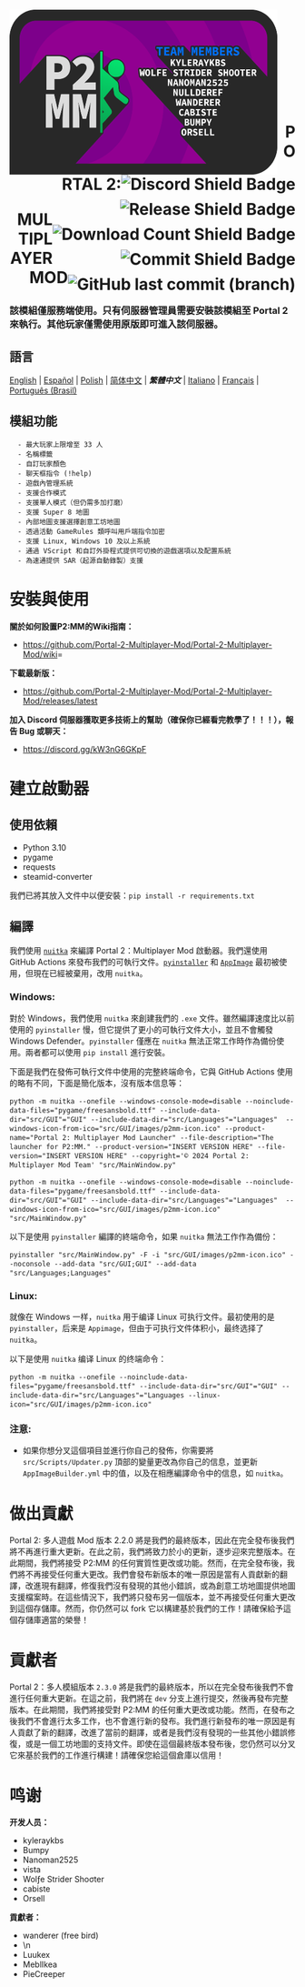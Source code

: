 <h1>
  <img src="https://github.com/Portal-2-Multiplayer-Mod/P2MM-ART/blob/e56d8c209eb3f143bb0607dc1e59730e517ecca6/Banners/P2MMBannerREADME.png?raw=true" alt="P2MMBannerREADME" width="472" height="290" align="left">
  <a href="https://discord.gg/nXRygGNxyK" target="_blank">
      <img src="https://img.shields.io/discord/839651379034193920?color=blue&label=Discord%20Users&style=for-the-badge&logo=discord&logoWidth=20"
              alt="Discord Shield Badge" style="margin-bottom: 10px;" align="right">
  </a>
  <br>
  <a href="https://github.com/Portal-2-Multiplayer-Mod/Portal-2-Multiplayer-Mod/releases/latest">
      <img src="https://img.shields.io/github/release-date/Portal-2-Multiplayer-Mod/Portal-2-Multiplayer-Mod?color=red&label=Latest%20Release&style=for-the-badge"
              alt="Release Shield Badge" style="margin-bottom: 10px;" align="right">
  </a>
  <br>
  <img src="https://img.shields.io/github/downloads/Portal-2-Multiplayer-Mod/Portal-2-Multiplayer-Mod/total?style=for-the-badge&label=TOTAL%20DOWNLOAD%20COUNT"
          alt="Download Count Shield Badge" style="margin-bottom: 10px;" align="right">
  </a>
  <br>
  <a href="https://github.com/Portal-2-Multiplayer-Mod/Portal-2-Multiplayer-Mod/commits/main">
      <img src="https://img.shields.io/github/last-commit/Portal-2-Multiplayer-Mod/Portal-2-Multiplayer-Mod?label=LAST%20COMMIT%20(MAIN)&style=for-the-badge"
              alt="Commit Shield Badge" style="margin-bottom: 10px;" align="right">
  </a>
  <br>
  <a href="https://github.com/Portal-2-Multiplayer-Mod/Portal-2-Multiplayer-Mod/commits/dev">
      <img src="https://img.shields.io/github/last-commit/Portal-2-Multiplayer-Mod/Portal-2-Multiplayer-Mod/dev?style=for-the-badge&label=LAST%20COMMIT%20(DEV)&color=%2334a5eb"
              alt="GitHub last commit (branch)" align="right">
  </a>
  <br>
  <p align="right">PORTAL 2:</p>
  <p align="right">MULTIPLAYER MOD</p>
</h1>

### 該模組僅服務端使用。只有伺服器管理員需要安裝該模組至 Portal 2 來執行。其他玩家僅需使用原版即可進入該伺服器。

## 語言

[English](README.md) | [Español](README.es.md) | [Polish](README.pl.md) | [简体中文](README.zh-CN.md) | **_繁體中文_** | [Italiano](README.it.md) | [Français](README.fr.md) | [Português (Brasil)](README.pt_BR.md)

## 模組功能

```
  - 最大玩家上限增至 33 人
  - 名稱標籤
  - 自訂玩家顏色
  - 聊天框指令 (!help)
  - 遊戲內管理系統
  - 支援合作模式
  - 支援單人模式（但仍需多加打磨） 
  - 支援 Super 8 地圖
  - 內部地圖支援選擇創意工坊地圖
  - 透過活動 GameRules 類呼叫用戶端指令加密
  - 支援 Linux, Windows 10 及以上系統
  - 通過 VScript 和自訂外掛程式提供可切換的遊戲選項以及配置系統
  - 為速通提供 SAR（起源自動錄製）支援
```

# 安裝與使用

**關於如何設置P2:MM的Wiki指南：**

- <https://github.com/Portal-2-Multiplayer-Mod/Portal-2-Multiplayer-Mod/wiki>=

**下載最新版：**

- <https://github.com/Portal-2-Multiplayer-Mod/Portal-2-Multiplayer-Mod/releases/latest>

**加入 Discord 伺服器獲取更多技術上的幫助（確保你已經看完教學了！！！），報告 Bug 或聊天：**

- <https://discord.gg/kW3nG6GKpF>

# 建立啟動器

## 使用依賴

- Python 3.10
- pygame
- requests
- steamid-converter

我們已將其放入文件中以便安裝：`pip install -r requirements.txt`

## 編譯

我們使用 [`nuitka`](https://nuitka.net/) 來編譯 Portal 2：Multiplayer Mod 啟動器。我們還使用 GitHub Actions 來發布我們的可執行文件。[`pyinstaller`](https://pypi.org/project/pyinstaller/) 和 [`AppImage`](https://appimage.org/) 最初被使用，但現在已經被棄用，改用 `nuitka`。

### Windows:

對於 Windows，我們使用 `nuitka` 來創建我們的 `.exe` 文件。雖然編譯速度比以前使用的 `pyinstaller` 慢，但它提供了更小的可執行文件大小，並且不會觸發 Windows Defender。`pyinstaller` 僅應在 `nuitka` 無法正常工作時作為備份使用。兩者都可以使用 `pip install` 進行安裝。

下面是我們在發佈可執行文件中使用的完整終端命令，它與 GitHub Actions 使用的略有不同，下面是簡化版本，沒有版本信息等：

```shell
python -m nuitka --onefile --windows-console-mode=disable --noinclude-data-files="pygame/freesansbold.ttf" --include-data-dir="src/GUI"="GUI" --include-data-dir="src/Languages"="Languages"  --windows-icon-from-ico="src/GUI/images/p2mm-icon.ico" --product-name="Portal 2: Multiplayer Mod Launcher" --file-description="The launcher for P2:MM." --product-version="INSERT VERSION HERE" --file-version="INSERT VERSION HERE" --copyright='© 2024 Portal 2: Multiplayer Mod Team' "src/MainWindow.py"
```

```shell
python -m nuitka --onefile --windows-console-mode=disable --noinclude-data-files="pygame/freesansbold.ttf" --include-data-dir="src/GUI"="GUI" --include-data-dir="src/Languages"="Languages"  --windows-icon-from-ico="src/GUI/images/p2mm-icon.ico" "src/MainWindow.py"
```

以下是使用 `pyinstaller` 編譯的終端命令，如果 `nuitka` 無法工作作為備份：

```shell
pyinstaller "src/MainWindow.py" -F -i "src/GUI/images/p2mm-icon.ico" --noconsole --add-data "src/GUI;GUI" --add-data "src/Languages;Languages"
```

### Linux:

就像在 Windows 一样，`nuitka` 用于编译 Linux 可执行文件。最初使用的是 `pyinstaller`，后来是 `Appimage`，但由于可执行文件体积小，最终选择了 `nuitka`。

以下是使用 `nuitka` 编译 Linux 的终端命令：

```shell
python -m nuitka --onefile --noinclude-data-files="pygame/freesansbold.ttf" --include-data-dir="src/GUI"="GUI" --include-data-dir="src/Languages"="Languages --linux-icon="src/GUI/images/p2mm-icon.ico"
```

### 注意:

- 如果你想分叉這個項目並進行你自己的發佈，你需要將 `src/Scripts/Updater.py` 頂部的變量更改為你自己的信息，並更新 `AppImageBuilder.yml` 中的值，以及在相應編譯命令中的信息，如 `nuitka`。

# 做出貢獻

Portal 2: 多人遊戲 Mod 版本 2.2.0 將是我們的最終版本，因此在完全發布後我們將不再進行重大更新。在此之前，我們將致力於小的更新，逐步迎來完整版本。在此期間，我們將接受 P2:MM 的任何實質性更改或功能。然而，在完全發布後，我們將不再接受任何重大更改。我們會發布新版本的唯一原因是當有人貢獻新的翻譯，改進現有翻譯，修復我們沒有發現的其他小錯誤，或為創意工坊地圖提供地圖支援檔案時。在這些情況下，我們將只發布另一個版本，並不再接受任何重大更改到這個存儲庫。然而，你仍然可以 fork 它以構建基於我們的工作！請確保給予這個存儲庫適當的榮譽！

# 貢獻者

Portal 2：多人模組版本 `2.3.0` 將是我們的最終版本，所以在完全發布後我們不會進行任何重大更新。在這之前，我們將在 `dev` 分支上進行提交，然後再發布完整版本。在此期間，我們將接受對 P2:MM 的任何重大更改或功能。然而，在發布之後我們不會進行太多工作，也不會進行新的發布。我們進行新發布的唯一原因是有人貢獻了新的翻譯，改進了當前的翻譯，或者是我們沒有發現的一些其他小錯誤修復，或是一個工坊地圖的支持文件。即使在這個最終版本發布後，您仍然可以分叉它來基於我們的工作進行構建！請確保您給這個倉庫以信用！

# 鸣谢

**开发人员：**

- kyleraykbs
- Bumpy
- Nanoman2525
- vista
- Wolƒe Strider Shoσter
- cabiste
- Orsell

**貢獻者：**

- wanderer (free bird)
- \n
- Luukex
- MeblIkea
- PieCreeper
